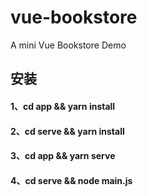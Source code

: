 # vue-bookstore
A mini Vue Bookstore Demo

## 安装
#### 1、cd app && yarn install
#### 2、cd serve && yarn install
#### 3、cd app && yarn serve
#### 4、cd serve && node main.js 
